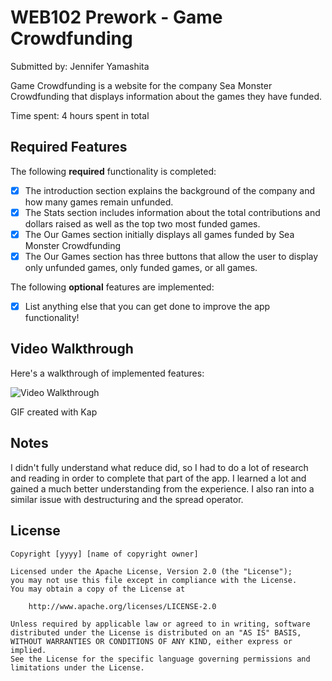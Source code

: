 # WEB102 Prework - Game Crowdfunding

Submitted by: Jennifer Yamashita

Game Crowdfunding is a website for the company Sea Monster Crowdfunding that displays information about the games they have funded.

Time spent: 4 hours spent in total

## Required Features

The following **required** functionality is completed:

* [X] The introduction section explains the background of the company and how many games remain unfunded.
* [X] The Stats section includes information about the total contributions and dollars raised as well as the top two most funded games.
* [X] The Our Games section initially displays all games funded by Sea Monster Crowdfunding
* [X] The Our Games section has three buttons that allow the user to display only unfunded games, only funded games, or all games.

The following **optional** features are implemented:

* [X] List anything else that you can get done to improve the app functionality!

## Video Walkthrough

Here's a walkthrough of implemented features:

<img src='assets/Kapture 2025-04-20 at 18.53.11.gif' title='Video Walkthrough' width='' alt='Video Walkthrough' />

<!-- Replace this with whatever GIF tool you used! -->
GIF created with Kap  

## Notes

I didn't fully understand what reduce did, so I had to do a lot of research and reading in order to complete that part of the app. I learned a lot and gained a much better understanding from the experience. I also ran into a similar issue with destructuring and the spread operator. 

## License

    Copyright [yyyy] [name of copyright owner]

    Licensed under the Apache License, Version 2.0 (the "License");
    you may not use this file except in compliance with the License.
    You may obtain a copy of the License at

        http://www.apache.org/licenses/LICENSE-2.0

    Unless required by applicable law or agreed to in writing, software
    distributed under the License is distributed on an "AS IS" BASIS,
    WITHOUT WARRANTIES OR CONDITIONS OF ANY KIND, either express or implied.
    See the License for the specific language governing permissions and
    limitations under the License.

